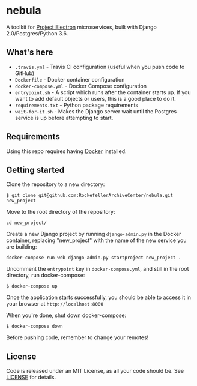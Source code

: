 # nebula
A toolkit for [Project Electron](http://projectelectron.rockarch.org/) microservices, built with Django 2.0/Postgres/Python 3.6.

## What's here

- `.travis.yml` - Travis CI configuration (useful when you push code to GitHub)
- `Dockerfile` - Docker container configuration
- `docker-compose.yml` - Docker Compose configuration
- `entrypoint.sh` - A script which runs after the container starts up. If you want to add default objects or users, this is a good place to do it.
- `requirements.txt` - Python package requirements
- `wait-for-it.sh` - Makes the Django server wait until the Postgres service is up before attempting to start.

## Requirements

Using this repo requires having [Docker](https://store.docker.com/search?type=edition&offering=community) installed.

## Getting started

Clone the repository to a new directory:

    $ git clone git@github.com:RockefellerArchiveCenter/nebula.git new_project

Move to the root directory of the repository:

    cd new_project/

Create a new Django project by running `django-admin.py` in the Docker container, replacing "new_project" with the name of the new service you are building:

    docker-compose run web django-admin.py startproject new_project .

Uncomment the `entrypoint` key in `docker-compose.yml`, and still in the root directory, run docker-compose:

    $ docker-compose up

Once the application starts successfully, you should be able to access it in your browser at `http://localhost:8000`

When you're done, shut down docker-compose:

    $ docker-compose down

Before pushing code, remember to change your remotes!

## License

Code is released under an MIT License, as all your code should be. See [LICENSE](LICENSE) for details.
